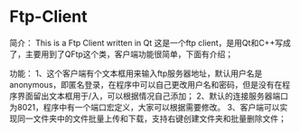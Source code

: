 # Ftp-Client
简介：
This is a Ftp Client written in Qt
这是一个ftp client，是用Qt和C++写成了，主要用到了QFtp这个类，客户端功能很简单，下面有介绍；


功能：
1、这个客户端有个文本框用来输入ftp服务器地址，默认用户名是anonymous，即匿名登录，在程序中可以自己更改用户名和密码，但是没有在程序界面留出文本框用于/入，可以根据情况自己添加；
2、默认的连接服务器端口为8021，程序中有一个端口宏定义，大家可以根据需要修改。
3、客户端可以实现同一文件夹中的文件批量上传和下载，支持右键创建文件夹和批量删除文件；
